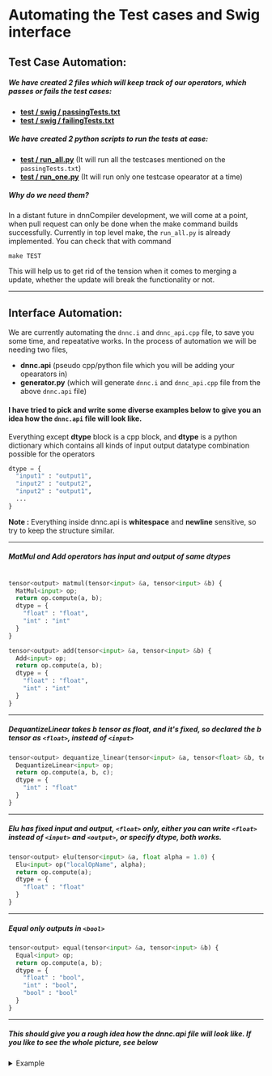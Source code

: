 # Automating the Test cases and Swig interface

## Test Case Automation:

##### We have created 2 files which will keep track of our operators, which passes or fails the test cases:
* **[test / swig / passingTests.txt](https://github.com/ai-techsystems/dnnCompiler/blob/master/test/swig/passingTests.txt)**
* **[test / swig / failingTests.txt](https://github.com/ai-techsystems/dnnCompiler/blob/master/test/swig/failingTests.txt)**

##### We have created 2 python scripts to run the tests at ease:
* **[test / run_all.py](https://github.com/ai-techsystems/dnnCompiler/blob/master/test/run_all.py)** (It will run all the testcases mentioned on the `passingTests.txt`)
* **[test / run_one.py](https://github.com/ai-techsystems/dnnCompiler/blob/master/test/run_one.py)** (It will run only one testcase opearator at a time)

##### Why do we need them?
In a distant future in dnnCompiler development, we will come at a point, when pull request can only be done when the make command builds successfully. Currently in top level make, the `run_all.py` is already implemented. You can check that with command

```console
make TEST
```
This will help us to get rid of the tension when it comes to merging a update, whether the update will break the functionality or not.

---
## Interface Automation:

We are currently automating the `dnnc.i` and `dnnc_api.cpp` file, to save you some time, and repeatative works.
In the process of automation we will be needing two files, 

* **dnnc.api** (pseudo cpp/python file which you will be adding your opearators in)
* **generator.py** (which will generate `dnnc.i` and `dnnc_api.cpp` file from the above `dnnc.api` file)


#### I have tried to pick and write some diverse examples below to give you an idea how the `dnnc.api` file will look like.

Everything except **dtype** block is a cpp block, and **dtype** is a python dictionary which contains all kinds of input output datatype combination possible for the operators

```python
dtype = {
  "input1" : "output1",
  "input2" : "output2",
  "input2" : "output1",
  ...
}

```

**Note :** Everything inside dnnc.api is **whitespace** and **newline** sensitive, so try to keep the structure similar.

---
##### MatMul and Add operators has input and output of same dtypes
```python

tensor<output> matmul(tensor<input> &a, tensor<input> &b) {
  MatMul<input> op;
  return op.compute(a, b);
  dtype = {
    "float" : "float",
    "int" : "int"
  }
}

tensor<output> add(tensor<input> &a, tensor<input> &b) {
  Add<input> op;
  return op.compute(a, b);
  dtype = {
    "float" : "float",
    "int" : "int"
  }
}
```
---
##### DequantizeLinear takes b tensor as float, and it's fixed, so declared the b tensor as `<float>`, instead of `<input>`

```python
tensor<output> dequantize_linear(tensor<input> &a, tensor<float> &b, tensor<input> &c) {
  DequantizeLinear<input> op;
  return op.compute(a, b, c);
  dtype = {
    "int" : "float"
  }
}
```
---
##### Elu has fixed input and output, `<float>` only, either you can write `<float>` instead of `<input>` and `<output>`, or specify dtype, both works.

```python
tensor<output> elu(tensor<input> &a, float alpha = 1.0) {
  Elu<input> op("localOpName", alpha);
  return op.compute(a);
  dtype = {
    "float" : "float"
  }
}
```
---
##### Equal only outputs in `<bool>`

```python
tensor<output> equal(tensor<input> &a, tensor<input> &b) {
  Equal<input> op;
  return op.compute(a, b);
  dtype = {
    "float" : "bool",
    "int" : "bool",
    "bool" : "bool"
  }
}
```
---
##### This should give you a rough idea how the dnnc.api file will look like. If you like to see the whole picture, see below

<details>
<summary>Example</summary>

```python


tensor<output> matmul(tensor<input> &a, tensor<input> &b) {
  MatMul<input> op;
  return op.compute(a, b);
  dtype = {
    "float" : "float",
    "int" : "int"
  }
}

tensor<output> add(tensor<input> &a, tensor<input> &b) {
  Add<input> op;
  return op.compute(a, b);
  dtype = {
    "float" : "float",
    "int" : "int"
  }
}

tensor<output> dequantize_linear(tensor<input> &a, tensor<float> &b, tensor<input> &c) {
  DequantizeLinear<input> op;
  return op.compute(a, b, c);
  dtype = {
    "int" : "float"
  }
}

tensor<output> elu(tensor<input> &a, float alpha = 1.0) {
  Elu<input> op("localOpName", alpha);
  return op.compute(a);
  dtype = {
    "float" : "float"
  }
}

tensor<output> equal(tensor<input> &a, tensor<input> &b) {
  Equal<input> op;
  return op.compute(a, b);
  dtype = {
    "float" : "bool",
    "int" : "bool",
    "bool" : "bool"
  }
}
```
</details>
